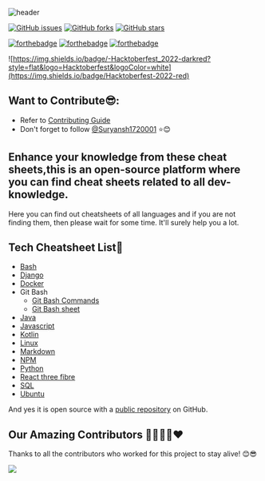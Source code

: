 ![header](https://capsule-render.vercel.app/api?type=rect&color=gradient&height=100&section=footer&text=Developer+Cheatsheets&fontSize=50)

[![GitHub issues](https://img.shields.io/github/issues/Suryansh1720001/Developer-Cheatsheet?style=for-the-badge&logo=appveyor)](https://github.com/Suryansh1720001/Developer-Cheatsheet/issues)
[![GitHub forks](https://img.shields.io/github/forks/Suryansh1720001/Developer-Cheatsheet?style=for-the-badge&logo=appveyor)](https://github.com/Suryansh1720001/Developer-Cheatsheet/network)
[![GitHub stars](https://img.shields.io/github/stars/Suryansh1720001/Developer-Cheatsheet?style=for-the-badge&logo=appveyor)](https://github.com/Suryansh1720001/Developer-Cheatsheet/stargazers)

[![forthebadge](https://forthebadge.com/images/badges/built-by-developers.svg)](https://forthebadge.com)
[![forthebadge](https://forthebadge.com/images/badges/built-with-love.svg)](https://forthebadge.com)
[![forthebadge](https://forthebadge.com/images/badges/for-you.svg)](https://forthebadge.com)

![https://img.shields.io/badge/-Hacktoberfest_2022-darkred?style=flat&logo=Hacktoberfest&logoColor=white](https://img.shields.io/badge/Hacktoberfest-2022-red)&nbsp;

## Want to Contribute😎:
- Refer to <a href="CONTRIBUTING.md">Contributing Guide</a><br>
- Don't forget to follow [@Suryansh1720001](https://github.com/Suryansh1720001) ⭐😊

## Enhance your knowledge from these cheat sheets,this is an open-source platform where you can find cheat sheets related to all dev-knowledge.

Here you can find out cheatsheets of all languages and if you are not finding them, then please wait for some time. It'll surely help you a lot.

## Tech Cheatsheet List📃

- [Bash](https://github.com/Veerhan-glitch/Developer-Cheatsheet/blob/master/bash_cheatsheet.md)
- [Django](https://github.com/Veerhan-glitch/Developer-Cheatsheet/blob/master/django%20cheat%20sheet.pdf)
- [Docker](https://github.com/Suryansh1720001/Developer-Cheatsheet/blob/master/docker.md)
- Git Bash
  - [Git Bash Commands](https://github.com/ANSHUMANDAS1506/Developer-Cheatsheet/blob/master/GitBash_sheet.md)
  - [Git Bash sheet](https://github.com/Suryansh1720001/Developer-Cheatsheet/blob/master/GitBash_sheet.md)
- [Java](https://github.com/Veerhan-glitch/Developer-Cheatsheet/blob/master/java.md)
- [Javascript](https://github.com/Veerhan-glitch/Developer-Cheatsheet/blob/master/javascript.md)
- [Kotlin](https://github.com/Veerhan-glitch/Developer-Cheatsheet/blob/master/Kotlin.md)
- [Linux](https://github.com/Suryansh1720001/Developer-Cheatsheet/blob/master/linux.md)
- [Markdown](https://github.com/Veerhan-glitch/Developer-Cheatsheet/blob/master/Markdown_Cheatsheet.md)
- [NPM](https://github.com/Veerhan-glitch/Developer-Cheatsheet/blob/master/NPM.md)
- [Python](https://github.com/Veerhan-glitch/Developer-Cheatsheet/blob/master/python-cheat-sheet.md)
- [React three fibre](https://github.com/Suryansh1720001/Developer-Cheatsheet/blob/master/react-three-fibre.md)
- [SQL](https://github.com/Suryansh1720001/Developer-Cheatsheet/blob/master/SQL%20Cheatsheet)
- [Ubuntu](https://github.com/Suryansh1720001/Developer-Cheatsheet/blob/master/ubuntu-22.04.md)

And yes it is open source with a [public repository](https://github.com/Suryansh1720001/Developer-Cheatsheet)
 on GitHub.


## Our Amazing Contributors 👨‍👨‍👦‍👦❤️
Thanks to all the contributors who worked for this project to stay alive! 😊😎

<a align="center" href="https://github.com/Suryansh1720001/Developer-Cheatsheet/graphs/contributors">
  <img src="https://contrib.rocks/image?repo=Suryansh1720001/Developer-Cheatsheet&&max=817" />
</a>








